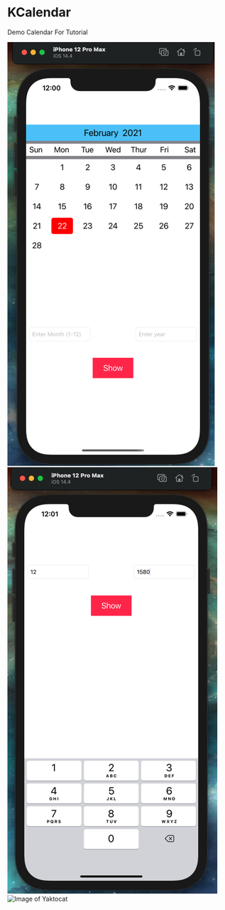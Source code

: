 # KCalendar

Demo Calendar For Tutorial

![Image of Yaktocat](/ScreenShots/home.png?raw=true)
![Image of Yaktocat](/ScreenShots/search.png?raw=true)
![Image of Yaktocat](/ScreenShots/wrong.png?raw=true)
